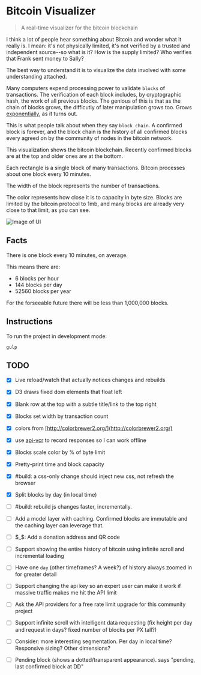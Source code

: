 # Bitcoin Visualizer

> A real-time visualizer for the bitcoin blockchain

I think a lot of people hear something about Bitcoin and wonder what it really is. I mean: it's not physically limited, it's not verified by a trusted and independent source--so what is it? How is the supply limited? Who verifies that Frank sent money to Sally?

The best way to understand it is to visualize the data involved with some understanding attached.

Many computers expend processing power to validate `blocks` of transactions. The verification of each block includes, by cryptographic hash, the work of all previous blocks. The genious of this is that as the chain of blocks grows, the difficutly of later manipulation grows too. Grows [exponentially](), as it turns out.

This is what people talk about when they say `block chain`. A confirmed block is forever, and the block chain is the history of all confirmed blocks every agreed on by the community of nodes in the bitcoin network.

This visualization shows the bitcoin blockchain. Recently confirmed blocks are at the top and older ones are at the bottom.

Each rectangle is a single block of many transactions. Bitcoin processes about one block every 10 minutes.

The width of the block represents the number of transactions.

The color represents how close it is to capacity in byte size. Blocks are limited by the bitcoin protocol to 1mb, and many blocks are already very close to that limit, as you can see.

![Image of UI](https://raw.githubusercontent.com/SimplGy/bitcoin-visualizer/master/docs/screen2015-04.png)


## Facts

There is one block every 10 minutes, on average.

This means there are:

* 6 blocks per hour
* 144 blocks per day
* 52560 blocks per year

For the forseeable future there will be less than 1,000,000 blocks.

## Instructions

To run the project in development mode:

    gulp




## TODO

- [x] Live reload/watch that actually notices changes and rebuilds
- [x] D3 draws fixed dom elements that float left
- [x] Blank row at the top with a subtle title/link to the top right
- [x] Blocks set width by transaction count
- [x] colors from [http://colorbrewer2.org/](http://colorbrewer2.org/)
- [x] use [api-vcr](https://www.npmjs.com/package/api-vcr) to record responses so I can work offline
- [x] Blocks scale color by % of byte limit
- [x] Pretty-print time and block capacity
- [x] #build: a css-only change should inject new css, not refresh the browser
- [x] Split blocks by day (in local time)
- [ ] #build: rebuild js changes faster, incrementally.
- [ ] Add a model layer with caching. Confirmed blocks are immutable and the caching layer can leverage that.
- [ ] $_$: Add a donation address and QR code
- [ ] Support showing the entire history of bitcoin using infinite scroll and incremental loading
- [ ] Have one `day` (other timeframes? A week?) of history always zoomed in for greater detail
- [ ] Support changing the api key so an expert user can make it work if massive traffic makes me hit the API limit
- [ ] Ask the API providers for a free rate limit upgrade for this community project
- [ ] Support infinite scroll with intelligent data requesting (fix height per day and request in days? fixed number of blocks per PX tall?)
- [ ] Consider: more interesting segmentation. Per day in local time? Responsive sizing? Other dimensions?
- [ ] Pending block (shows a dotted/transparent appearance). says "pending, last confirmed block at DD"


